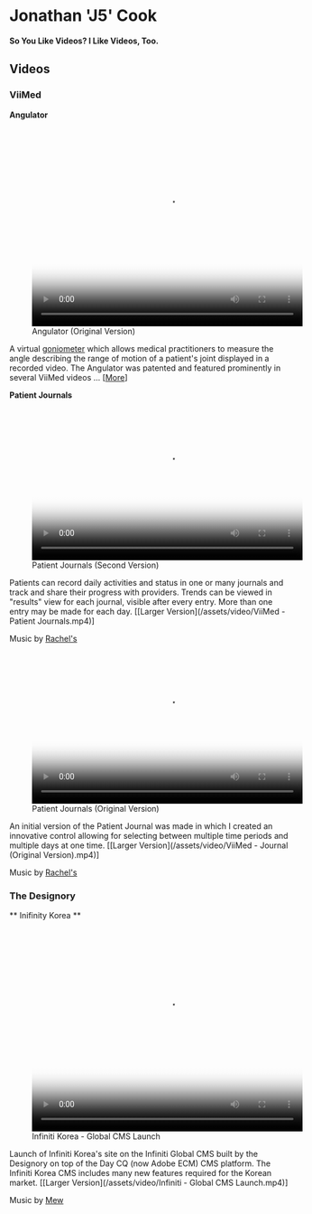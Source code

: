 ---
---

<style>
  @import '/assets/styles/site.css';
</style>

# Jonathan 'J5' Cook

**So You Like Videos?  I Like Videos, Too.**

## Videos

### ViiMed

**Angulator**

<figure>
  <video controls
    width="480"
    height="352"
    poster="/assets/images/viimed/angulator/ViiMed - Angulator (Original Version).png">
    <source src="/assets/video/ViiMed - Angulator (Original Version).mp4" />
  </video>
  <figcaption>Angulator (Original Version)</figcaption>
</figure>

A virtual [goniometer](https://en.wikipedia.org/wiki/Goniometer) which allows
medical practitioners to measure the angle describing the range of motion of a
patient's joint displayed in a recorded video.  The Angulator was patented
and featured prominently in several ViiMed videos
... [[More](/viimed/angulator)]

**Patient Journals**

<figure>
  <video controls
    width="480"
    height="270"
    poster="/assets/images/viimed/journal/ViiMed - Patient Journals.png">
    <source src="/assets/video/ViiMed - Patient Journals.mp4" />
  </video>
  <figcaption>Patient Journals (Second Version)</figcaption>
</figure>

Patients can record daily activities and status in one or many journals and
track and share their progress with providers.  Trends can be viewed in "results"
view for each journal, visible after every entry.  More than one entry may be
made for each day. [[Larger Version](/assets/video/ViiMed - Patient Journals.mp4)]

Music by [Rachel's](http://rachelsband.rachelgrimespiano.com/)

<figure>
  <video controls
    width="480"
    height="270"
    poster="/assets/images/viimed/journal/ViiMed - Journal (Original Version).png">
    <source src="/assets/video/ViiMed - Journal (Original Version).mp4" />
  </video>
  <figcaption>Patient Journals (Original Version)</figcaption>
</figure>

An initial version of the Patient Journal was made in which I created an
innovative control allowing for selecting between multiple time periods and
multiple days at one time. [[Larger Version](/assets/video/ViiMed - Journal (Original Version).mp4)]

Music by [Rachel's](http://rachelsband.rachelgrimespiano.com/)

### The Designory

** Inifinity Korea **

<figure>
  <video controls
    width="480"
    height="360"
    poster="/assets/images/designory/Infiniti - Global CMS Launch.png">
    <source src="/assets/video/Infiniti - Global CMS Launch.mp4" />
  </video>
  <figcaption>Infiniti Korea - Global CMS Launch</figcaption>
</figure>

Launch of Infiniti Korea's site on the Infiniti Global CMS built by the
Designory on top of the Day CQ (now Adobe ECM) CMS platform.  The Infiniti Korea
CMS includes many new features required for the Korean market.
[[Larger Version](/assets/video/Infiniti - Global CMS Launch.mp4)]

Music by [Mew](https://mewsite.com)
